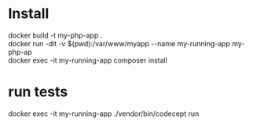 # Install

docker build -t my-php-app .\
docker run -dit -v $(pwd):/var/www/myapp --name my-running-app my-php-ap\
docker exec -it my-running-app composer install

# run tests
docker exec -it my-running-app ./vendor/bin/codecept run
